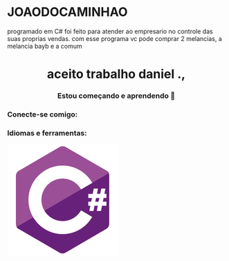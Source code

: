 # JOAODOCAMINHAO
programado em C# 
foi feito para atender ao empresario no controle das suas proprias vendas.
com esse programa vc pode comprar 2 melancias, a melancia bayb e a comum
<h1 align="center">aceito trabalho daniel .,</h1>
<h3 align="center">Estou começando e aprendendo 🙌</h3>

<h3 align="left">Conecte-se comigo:</h3>
<p align="left">
</p>

<h3 align="left">Idiomas e ferramentas:</h3>
<p align="left"> <a href="https://www.w3schools.com /cs/" target="_blank" rel="noreferrer"> <img src="https://raw.githubusercontent.com/devicons/devicon/master/icons/csharp/csharp-original.svg" alt="csharp " largura="40" altura="40"/> </a> </p>
